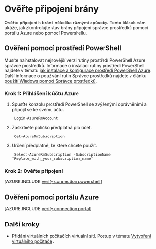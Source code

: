 <properties
   pageTitle="Ověřte připojení brány | Microsoft Azure"
   description="V tomto článku se dozvíte, jak ověřit připojení brány v modelu nasazení Správce prostředků"
   services="vpn-gateway"
   documentationCenter="na"
   authors="cherylmc"
   manager="carmonm"
   editor=""
   tags="azure-resource-manager"/>

<tags
   ms.service="vpn-gateway"
   ms.devlang="na"
   ms.topic="article"
   ms.tgt_pltfrm="na"
   ms.workload="infrastructure-services"
   ms.date="10/14/2016"
   ms.author="cherylmc"/>

# <a name="verify-a-gateway-connection"></a>Ověřte připojení brány

Ověřte připojení k bráně několika různými způsoby. Tento článek vám ukáže, jak zkontrolujte stav brány připojení správce prostředků pomocí portálu Azure nebo pomocí Powershellu.


## <a name="verify-using-powershell"></a>Ověření pomocí prostředí PowerShell

Musíte nainstalovat nejnovější verzi rutiny prostředí PowerShell Azure správce prostředků. Informace o instalaci rutiny prostředí PowerShell najdete v tématu [jak instalace a konfigurace prostředí PowerShell Azure](../powershell-install-configure.md). Další informace o používání rutin Správce prostředků najdete v článku [použití Windows pomocí Správce prostředků](../powershell-azure-resource-manager.md).

### <a name="step-1-log-in-to-your-azure-account"></a>Krok 1: Přihlášení k účtu Azure

1. Spusťte konzolu prostředí PowerShell se zvýšenými oprávněními a připojit se ke svému účtu.

        Login-AzureRmAccount

2. Zaškrtněte políčko předplatná pro účet.

        Get-AzureRmSubscription 

3. Určení předplatné, ke které chcete použít.

        Select-AzureRmSubscription -SubscriptionName "Replace_with_your_subscription_name"

### <a name="step-2-verify-your-connection"></a>Krok 2: Ověřte připojení


[AZURE.INCLUDE [verify connection powershell](../../includes/vpn-gateway-verify-connection-ps-rm-include.md)] 


## <a name="verify-using-the-azure-portal"></a>Ověření pomocí portálu Azure

[AZURE.INCLUDE [verify connection portal](../../includes/vpn-gateway-verify-connection-portal-rm-include.md)] 


## <a name="next-steps"></a>Další kroky

- Přidání virtuálních počítačích virtuální sítí. Postup v tématu [Vytvoření virtuálního počítače](../virtual-machines/virtual-machines-windows-hero-tutorial.md) .

